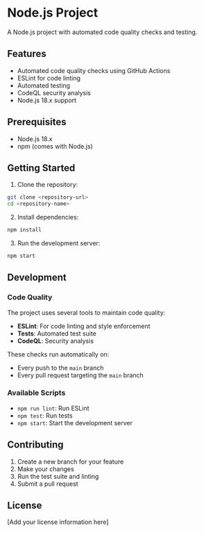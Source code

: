 # Node.js Project

A Node.js project with automated code quality checks and testing.

## Features

- Automated code quality checks using GitHub Actions
- ESLint for code linting
- Automated testing
- CodeQL security analysis
- Node.js 18.x support

## Prerequisites

- Node.js 18.x
- npm (comes with Node.js)

## Getting Started

1. Clone the repository:
```bash
git clone <repository-url>
cd <repository-name>
```

2. Install dependencies:
```bash
npm install
```

3. Run the development server:
```bash
npm start
```

## Development

### Code Quality

The project uses several tools to maintain code quality:

- **ESLint**: For code linting and style enforcement
- **Tests**: Automated test suite
- **CodeQL**: Security analysis

These checks run automatically on:
- Every push to the `main` branch
- Every pull request targeting the `main` branch

### Available Scripts

- `npm run lint`: Run ESLint
- `npm test`: Run tests
- `npm start`: Start the development server

## Contributing

1. Create a new branch for your feature
2. Make your changes
3. Run the test suite and linting
4. Submit a pull request

## License

[Add your license information here] 
